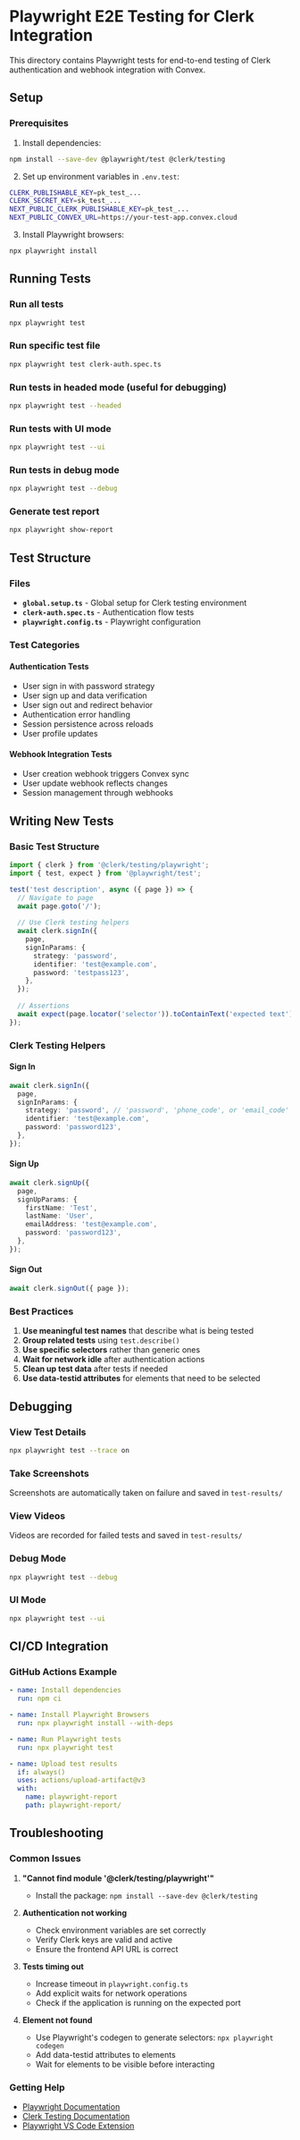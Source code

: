 # Playwright E2E Testing for Clerk Integration

This directory contains Playwright tests for end-to-end testing of Clerk authentication and webhook integration with Convex.

## Setup

### Prerequisites

1. Install dependencies:
```bash
npm install --save-dev @playwright/test @clerk/testing
```

2. Set up environment variables in `.env.test`:
```bash
CLERK_PUBLISHABLE_KEY=pk_test_...
CLERK_SECRET_KEY=sk_test_...
NEXT_PUBLIC_CLERK_PUBLISHABLE_KEY=pk_test_...
NEXT_PUBLIC_CONVEX_URL=https://your-test-app.convex.cloud
```

3. Install Playwright browsers:
```bash
npx playwright install
```

## Running Tests

### Run all tests
```bash
npx playwright test
```

### Run specific test file
```bash
npx playwright test clerk-auth.spec.ts
```

### Run tests in headed mode (useful for debugging)
```bash
npx playwright test --headed
```

### Run tests with UI mode
```bash
npx playwright test --ui
```

### Run tests in debug mode
```bash
npx playwright test --debug
```

### Generate test report
```bash
npx playwright show-report
```

## Test Structure

### Files

- **`global.setup.ts`** - Global setup for Clerk testing environment
- **`clerk-auth.spec.ts`** - Authentication flow tests
- **`playwright.config.ts`** - Playwright configuration

### Test Categories

#### Authentication Tests
- User sign in with password strategy
- User sign up and data verification
- User sign out and redirect behavior
- Authentication error handling
- Session persistence across reloads
- User profile updates

#### Webhook Integration Tests
- User creation webhook triggers Convex sync
- User update webhook reflects changes
- Session management through webhooks

## Writing New Tests

### Basic Test Structure

```typescript
import { clerk } from '@clerk/testing/playwright';
import { test, expect } from '@playwright/test';

test('test description', async ({ page }) => {
  // Navigate to page
  await page.goto('/');
  
  // Use Clerk testing helpers
  await clerk.signIn({
    page,
    signInParams: {
      strategy: 'password',
      identifier: 'test@example.com',
      password: 'testpass123',
    },
  });
  
  // Assertions
  await expect(page.locator('selector')).toContainText('expected text');
});
```

### Clerk Testing Helpers

#### Sign In
```typescript
await clerk.signIn({
  page,
  signInParams: {
    strategy: 'password', // 'password', 'phone_code', or 'email_code'
    identifier: 'test@example.com',
    password: 'password123',
  },
});
```

#### Sign Up
```typescript
await clerk.signUp({
  page,
  signUpParams: {
    firstName: 'Test',
    lastName: 'User',
    emailAddress: 'test@example.com',
    password: 'password123',
  },
});
```

#### Sign Out
```typescript
await clerk.signOut({ page });
```

### Best Practices

1. **Use meaningful test names** that describe what is being tested
2. **Group related tests** using `test.describe()`
3. **Use specific selectors** rather than generic ones
4. **Wait for network idle** after authentication actions
5. **Clean up test data** after tests if needed
6. **Use data-testid attributes** for elements that need to be selected

## Debugging

### View Test Details
```bash
npx playwright test --trace on
```

### Take Screenshots
Screenshots are automatically taken on failure and saved in `test-results/`

### View Videos
Videos are recorded for failed tests and saved in `test-results/`

### Debug Mode
```bash
npx playwright test --debug
```

### UI Mode
```bash
npx playwright test --ui
```

## CI/CD Integration

### GitHub Actions Example

```yaml
- name: Install dependencies
  run: npm ci

- name: Install Playwright Browsers
  run: npx playwright install --with-deps

- name: Run Playwright tests
  run: npx playwright test

- name: Upload test results
  if: always()
  uses: actions/upload-artifact@v3
  with:
    name: playwright-report
    path: playwright-report/
```

## Troubleshooting

### Common Issues

1. **"Cannot find module '@clerk/testing/playwright'"**
   - Install the package: `npm install --save-dev @clerk/testing`

2. **Authentication not working**
   - Check environment variables are set correctly
   - Verify Clerk keys are valid and active
   - Ensure the frontend API URL is correct

3. **Tests timing out**
   - Increase timeout in `playwright.config.ts`
   - Add explicit waits for network operations
   - Check if the application is running on the expected port

4. **Element not found**
   - Use Playwright's codegen to generate selectors: `npx playwright codegen`
   - Add data-testid attributes to elements
   - Wait for elements to be visible before interacting

### Getting Help

- [Playwright Documentation](https://playwright.dev/)
- [Clerk Testing Documentation](https://clerk.com/docs/testing/overview)
- [Playwright VS Code Extension](https://marketplace.visualstudio.com/items?itemName=ms-playwright.playwright)